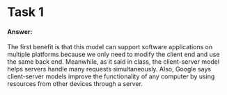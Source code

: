 # Task 1
#### Answer:
The first benefit is that this model can support software applications on multiple platforms because we only need to modify the client end and use the same back end. Meanwhile, as it said in class, the client-server model helps servers handle many requests simultaneously. Also, Google says client-server models improve the functionality of any computer by using resources from other devices through a server.